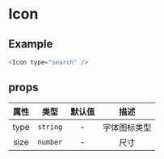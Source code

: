 # Icon

## Example

```javascript
<Icon type="search" />
```

## props

| 属性 |   类型   | 默认值 |     描述     |
| :--: | :------: | :----: | :----------: |
| type | `string` |   -    | 字体图标类型 |
| size | `number` |   -    |     尺寸     |
